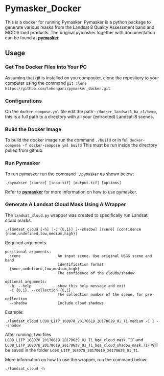 # Pymasker_Docker

This is a docker for running Pymasker. Pymasker is a python package to generate various masks from the Landsat 8 Quality Assessment band and MODIS land products.
The original pymasker together with documentation can be found at [**pymasker**](https://github.com/haoliangyu/pymasker)

## Usage

### Get The Docker Files into Your PC

Assuming that git is installed on you compouter, clone the repository to your computer using the command `git clone https://github.com/lvhengani/pymasker_docker.git`.

### Configurations

On the `docker-compose.yml` file edit the path `~/docker_landsat8_ba_c1/temp`, this is a full path to a directory with all your (extracted) Landsat-8 scenes.

### Build the Docker Image

To build the docker image run the command `./build` or in full `docker-compose -f docker-compose.yml build`
This must be run inside the directory pulled from github.

### Run Pymasker

To run pymasker run the command `./pymasker` as shown below:

```
./pymakser [source] [inpu.tif] [output.tif] [options]
```

Refer to [**pymasker**](https://github.com/haoliangyu/pymasker) for more information on how to use pymasker.

### Generate A Landsat Cloud Mask Using A Wrapper

The `landsat_cloud.py` wrapper was created to specifically run Landsat cloud masks.

```
./landsat_cloud [-h] [-C {0,1}] [--shadow] [scene] [confidence {none,undefined,low,medium,high}]

```
Required arguments

```
positional arguments:
  scene                 An input scene. Use original USGS scene and band
                        identification format
  {none,undefined,low,medium,high}
                        The confidence of the clouds/shadow

optional arguments:
  -h, --help            show this help message and exit
  -C {0,1}, --collection {0,1}
                        The collection number of the scene, for pre-collection
  --shadow              Include cloud shadows                        
```

Example:

```
./landsat_cloud LC08_L1TP_168078_20170619_20170629_01_T1 medium -C 1 --shadow

```
After running, two files `LC08_L1TP_168078_20170619_20170629_01_T1_bqa_cloud_mask.TIF` and `LC08_L1TP_168078_20170619_20170629_01_T1_bqa_cloud_shadow_mask.TIF` will be saved in the folder `LC08_L1TP_168078_20170619_20170629_01_T1`.

More information on how to use the wrapper, run the command below:

```
./landsat_cloud -h
``` 
### 



